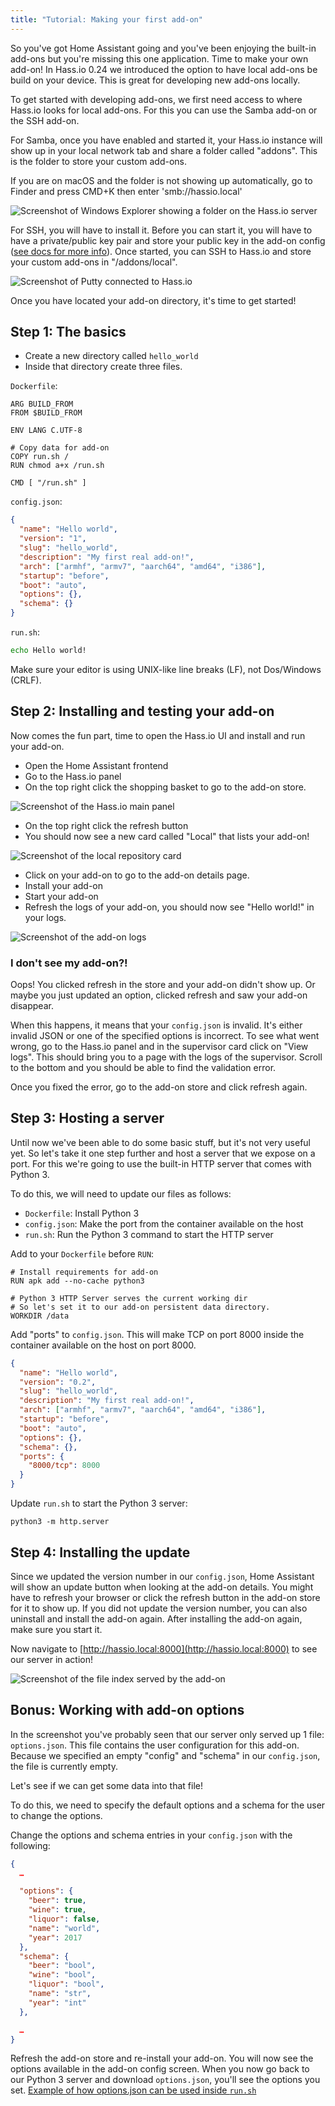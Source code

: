 ```yaml
---
title: "Tutorial: Making your first add-on"
---
```


So you've got Home Assistant going and you've been enjoying the built-in add-ons but you're missing this one application. Time to make your own add-on! In Hass.io 0.24 we introduced the option to have local add-ons be build on your device. This is great for developing new add-ons locally.

To get started with developing add-ons, we first need access to where Hass.io looks for local add-ons. For this you can use the Samba add-on or the SSH add-on.

For Samba, once you have enabled and started it, your Hass.io instance will show up in your local network tab and share a folder called "addons". This is the folder to store your custom add-ons.

If you are on macOS and the folder is not showing up automatically, go to Finder and press CMD+K then enter 'smb://hassio.local'

![Screenshot of Windows Explorer showing a folder on the Hass.io server](/img/en/hass.io/tutorial/samba.png)

For SSH, you will have to install it. Before you can start it, you will have to have a private/public key pair and store your public key in the add-on config ([see docs for more info][ssh]). Once started, you can SSH to Hass.io and store your custom add-ons in "/addons/local".

![Screenshot of Putty connected to Hass.io](/img/en/hass.io/tutorial/ssh.png)

Once you have located your add-on directory, it's time to get started!

[ssh]: https://www.home-assistant.io/addons/ssh/

## Step 1: The basics

 - Create a new directory called `hello_world`
 - Inside that directory create three files.

`Dockerfile`:
```
ARG BUILD_FROM
FROM $BUILD_FROM

ENV LANG C.UTF-8

# Copy data for add-on
COPY run.sh /
RUN chmod a+x /run.sh

CMD [ "/run.sh" ]
```

`config.json`:
```json
{
  "name": "Hello world",
  "version": "1",
  "slug": "hello_world",
  "description": "My first real add-on!",
  "arch": ["armhf", "armv7", "aarch64", "amd64", "i386"],
  "startup": "before",
  "boot": "auto",
  "options": {},
  "schema": {}
}
```

`run.sh`:
```bash
echo Hello world!
```
Make sure your editor is using UNIX-like line breaks (LF), not Dos/Windows (CRLF).

## Step 2: Installing and testing your add-on

Now comes the fun part, time to open the Hass.io UI and install and run your add-on.

 - Open the Home Assistant frontend
 - Go to the Hass.io panel
 - On the top right click the shopping basket to go to the add-on store.

![Screenshot of the Hass.io main panel](/img/en/hass.io/screenshots/main_panel_addon_store.png)

 - On the top right click the refresh button
 - You should now see a new card called "Local" that lists your add-on!

![Screenshot of the local repository card](/img/en/hass.io/screenshots/local_repository.png)

 - Click on your add-on to go to the add-on details page.
 - Install your add-on
 - Start your add-on
 - Refresh the logs of your add-on, you should now see "Hello world!" in your logs.

![Screenshot of the add-on logs](/img/en/hass.io/tutorial/addon_hello_world_logs.png)

### I don't see my add-on?!

Oops! You clicked refresh in the store and your add-on didn't show up. Or maybe you just updated an option, clicked refresh and saw your add-on disappear.

When this happens, it means that your `config.json` is invalid. It's either invalid JSON or one of the specified options is incorrect. To see what went wrong, go to the Hass.io panel and in the supervisor card click on "View logs". This should bring you to a page with the logs of the supervisor. Scroll to the bottom and you should be able to find the validation error.

Once you fixed the error, go to the add-on store and click refresh again.

## Step 3: Hosting a server

Until now we've been able to do some basic stuff, but it's not very useful yet. So let's take it one step further and host a server that we expose on a port. For this we're going to use the built-in HTTP server that comes with Python 3.

To do this, we will need to update our files as follows:

 - `Dockerfile`: Install Python 3
 - `config.json`: Make the port from the container available on the host
 - `run.sh`: Run the Python 3 command to start the HTTP server

Add to your `Dockerfile` before `RUN`:

```
# Install requirements for add-on
RUN apk add --no-cache python3

# Python 3 HTTP Server serves the current working dir
# So let's set it to our add-on persistent data directory.
WORKDIR /data
```

Add "ports" to `config.json`. This will make TCP on port 8000 inside the container available on the host on port 8000.

```json
{
  "name": "Hello world",
  "version": "0.2",
  "slug": "hello_world",
  "description": "My first real add-on!",
  "arch": ["armhf", "armv7", "aarch64", "amd64", "i386"],
  "startup": "before",
  "boot": "auto",
  "options": {},
  "schema": {},
  "ports": {
    "8000/tcp": 8000
  }
}
```

Update `run.sh` to start the Python 3 server:

```
python3 -m http.server
```

## Step 4: Installing the update

Since we updated the version number in our `config.json`, Home Assistant will show an update button when looking at the add-on details. You might have to refresh your browser or click the refresh button in the add-on store for it to show up. If you did not update the version number, you can also uninstall and install the add-on again. After installing the add-on again, make sure you start it.

Now navigate to [http://hassio.local:8000](http://hassio.local:8000) to see our server in action!

![Screenshot of the file index served by the add-on](/img/en/hass.io/tutorial/python3-http-server.png)

## Bonus: Working with add-on options

In the screenshot you've probably seen that our server only served up 1 file: `options.json`. This file contains the user configuration for this add-on. Because we specified an empty "config" and "schema" in our `config.json`, the file is currently empty.

Let's see if we can get some data into that file!

To do this, we need to specify the default options and a schema for the user to change the options.

Change the options and schema entries in your `config.json` with the following:

```json
{
  …

  "options": {
    "beer": true,
    "wine": true,
    "liquor": false,
    "name": "world",
    "year": 2017
  },
  "schema": {
    "beer": "bool",
    "wine": "bool",
    "liquor": "bool",
    "name": "str",
    "year": "int"
  },

  …
}
```

Refresh the add-on store and re-install your add-on. You will now see the options available in the add-on config screen. When you now go back to our Python 3 server and download `options.json`, you'll see the options you set. [Example of how options.json can be used inside `run.sh`](https://github.com/home-assistant/hassio-addons/blob/master/mosquitto/run.sh#L4-L6)
